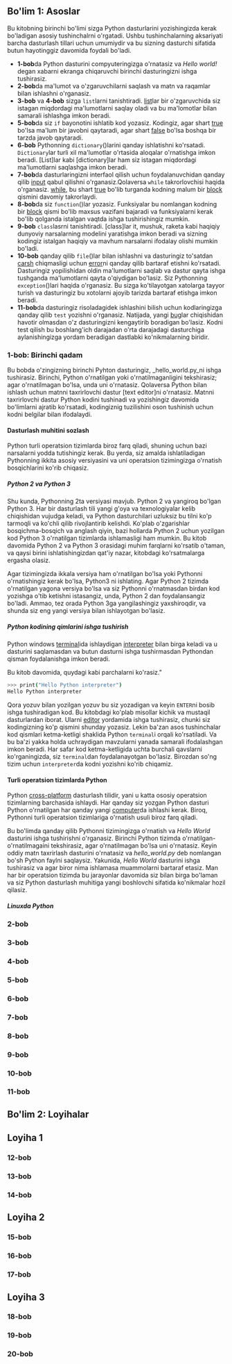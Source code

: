 ## Bo'lim 1: Asoslar
Bu kitobning birinchi bo'limi sizga Python dasturlarini yozishingizda kerak bo'ladigan asosiy tushinchalrni o'rgatadi. Ushbu tushinchalarning aksariyati barcha dasturlash tillari uchun umumiydir va bu sizning dasturchi sifatida butun hayotinggiz davomida foydali bo'ladi.
 - **1-bob**da Python dasturini compyuteringizga o'rnatasiz va _Hello world!_ degan xabarni ekranga chiqaruvchi birinchi dasturingizni ishga tushirasiz.
 - **2-bob**da ma'lumot va o'zgaruvchilarni saqlash va matn va raqamlar bilan ishlashni o'rganasiz.
 - **3-bob** va **4-bob** sizga `list`larni tanishtiradi. [list]()lar bir o'zgaruvchida siz istagan miqdordagi ma'lumotlarni saqlay oladi va bu ma'lomotlar bilan samarali ishlashga imkon beradi.
 - **5-bob**da siz `if` bayonotini ishlatib kod yozasiz. Kodingiz, agar shart [true]() bo'lsa ma'lum bir javobni qaytaradi, agar shart [false]() bo'lsa boshqa bir tarzda javob qaytaradi.
- **6-bob** Pythonning `dictionary`()larini qanday ishlatishni ko'rsatadi. `Dictionary`lar turli xil ma'lumotlar o'rtasida aloqalar o'rnatishga imkon beradi. [List]lar kabi [dictionary]lar ham siz istagan miqdordagi ma'lumotlarni saqlashga imkon beradi.
- **7-bob**da dasturlaringizni interfaol qilish uchun foydalanuvchidan qanday qilib [input]() qabul qilishni o'rganasiz.Qolaversa `while` takrorlovchisi haqida o'rganasiz. [while](), bu shart [true](_to'g'ri_) bo'lib turganda kodning malum bir [block]() qismini davomiy takrorlaydi.
- **8-bob**da siz `function`()lar yozasiz. Funksiyalar bu nomlangan kodning bir [block]() qismi bo'lib maxsus vazifani bajaradi va funksiyalarni kerak bo'lib qolganda istalgan vaqtda ishga tushirishingiz mumkin.
- **9-bob** `class`lasrni tanishtiradi. [class]lar it, mushuk, raketa kabi haqiqiy dunyoviy narsalarning modelini yaratishga imkon beradi va sizning kodingiz istalgan haqiqiy va mavhum narsalarni ifodalay olishi mumkin bo'ladi.
- **10-bob** qanday qilib `file`()lar bilan ishlashni va dasturingiz to'satdan [carsh]() chiqmasligi uchun [error]()ni qanday qilib bartaraf etishni ko'rsatadi. Dasturingiz yopilishidan oldin ma'lumotlarni saqlab va dastur qayta ishga tushganda ma'lumotlarni qayta o'qiydigan bo'lasiz. Siz Pythonning `exception`()lari haqida o'rganasiz. Bu sizga ko'tilayotgan xatolarga tayyor turish va dasturingiz bu xotolarni ajoyib tarizda bartaraf etishga imkon beradi.
- **11-bob**da dasturingiz risoladagidek ishlashini bilish uchun kodlaringizga qanday qilib `test` yozishni o'rganasiz. Natijada, yangi [bug]()lar chiqishidan havotir olmasdan o'z dasturingizni kengaytirib boradigan bo'lasiz. Kodni test qilish bu boshlang'ich darajadan o'rta darajadagi dasturchiga aylanishingizga yordam beradigan dastlabki ko'nikmalarning biridir.


### 1-bob: Birinchi qadam
Bu bobda o'zingizning birinchi Pyhton dasturingiz, _hello_world.py_ni ishga tushirasiz. Birinchi, Python o'rnatilgan yoki o'rnatilmaganligini tekshirasiz; agar o'rnatilmagan bo'lsa, unda uni o'rnatasiz. Qolaversa Python bilan ishlash uchun matnni taxrirlovchi dastur [text editor]ni o'rnatasiz. Matnni taxrirlovchi dastur Python kodini tushinadi va yozishingiz davomida bo'limlarni ajratib ko'rsatadi, kodingiznig tuzilishini oson tushinish uchun kodni belgilar bilan ifodalaydi.

#### Dasturlash muhitini sozlash
Python turli operatsion tizimlarda biroz farq qiladi, shuning uchun bazi narsalarni yodda tutishingiz kerak. Bu yerda, siz amalda ishlatiladigan Pythonning ikkita asosiy versiyasini va uni operatsion tizimingizga o'rnatish bosqichlarini ko'rib chiqasiz. 

##### Python 2 va Python 3
Shu kunda, Pythonning 2ta versiyasi mavjub. Python 2 va yangiroq bo'lgan Python 3. Har bir dasturlash tili yangi g'oya va texnologiyalar kelib chiqishidan vujudga keladi, va Python dasturchilari uzluksiz bu tilni ko'p tarmoqli va ko'chli qilib rivojlantirib kelishdi. Ko'plab o'zgarishlar bosqichma-bosqich va anglash qiyin, bazi hollarda Python 2 uchun yozilgan kod Python 3 o'rnatilgan tizimlarda ishlamasligi ham mumkin. Bu kitob davomida Python 2 va Python 3 orasidagi muhim farqlarni ko'rsatib o'taman, va qaysi birini ishlatishingizdan qat'iy nazar, kitobdagi ko'rsatmalarga ergasha olasiz.
 
Agar tizimingizda ikkala versiya ham o'rnatilgan bo'lsa yoki Pythonni o'rnatishingiz kerak bo'lsa, Python3 ni ishlating. Agar Python 2 tizimda o'rnatilgan yagona versiya bo'lsa va siz Pythonni o'rnatmasdan birdan kod yozishga o'tib ketishni istasangiz, unda, Python 2 dan foydalansangiz bo'ladi. Ammao, tez orada Python 3ga yangilashingiz yaxshiroqdir, va shunda siz eng yangi versiya bilan ishlayotgan bo'lasiz.

##### Python kodining qimlarini ishga tushirish
Python windows [terminal]()ida ishlaydigan [interpreter]() bilan birga keladi va u dasturini saqlamasdan va butun dasturni ishga tushirmasdan Pythondan qisman foydalanishga imkon beradi.
 
Bu kitob davomida, quydagi kabi parchalarni ko'rasiz."
```bash
>>> print("Hello Python interpreter")
Hello Python interpreter
```
Qora yozuv bilan yozilgan yozuv bu siz yozadigan va keyin `ENTER`ni bosib ishga tushiradigan kod. Bu kitobdagi ko'plab misollar kichik va mustaqil dasturlardan iborat. Ularni [editor]() yordamida ishga tushirasiz, chunki siz kodingizning ko'p qismini shunday yozasiz. Lekin ba'zan asos tushinchalar kod qismlari ketma-ketligi shaklida Python `terminal`i orqali ko'rsatiladi. Va bu ba'zi yakka holda uchraydigan mavzularni yanada samarali ifodalashgan imkon beradi. Har safar kod ketma-ketligida uchta burchali qavslarni ko'rganingizda, siz `terminal`dan foydalanayotgan bo'lasiz. Birozdan so'ng tizim uchun `interpreter`da kodni yozishni ko'rib chiqamiz.

#### Turli operatsion tizimlarda Python
Python [cross-platform]() dasturlash tilidir, yani u katta ososiy operatsion tizimlarning barchasida ishlaydi. Har qanday siz yozgan Python dasturi Python o'rnatilgan har qanday yangi [computer]()da ishlashi kerak. Biroq, Pythonni turli operatsion tizimlariga o'rnatish usuli biroz farq qiladi.

Bu bo'limda qanday qilib Pythonni tizimingizga o'rnatish va _Hello World_ dasturini ishga tushirishni o'rganasiz. Birinchi Python tizimda o'rnatilgan-o'rnatilmagaini tekshirasiz, agar o'rnatilmagan bo'lsa uni o'rnatasiz. Keyin oddiy matn taxrirlash dasturini o'rnatasiz va _hello_world.py_ deb nomlangan bo'sh Python faylni saqlaysiz. Yakunida, _Hello World_ dasturini ishga tushirasiz va agar biror nima ishlamasa muammolarni bartaraf etasiz. Man har bir operatsion tizimda bu jarayonlar davomida siz bilan birga bo'laman va siz Python dasturlash muhitiga yangi boshlovchi sifatida ko'nikmalar hozil qilasiz.

##### Linuxda Python






































### 2-bob

### 3-bob

### 4-bob

### 5-bob

### 6-bob

### 7-bob

### 8-bob

### 9-bob

### 10-bob

### 11-bob


## Bo'lim 2: Loyihalar


## Loyiha 1

### 12-bob

### 13-bob

### 14-bob

## Loyiha 2

### 15-bob

### 16-bob

### 17-bob

## Loyiha 3

### 18-bob

### 19-bob

### 20-bob

